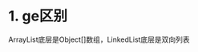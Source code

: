 # 1. ge区别
ArrayList底层是Object[]数组，LinkedList底层是双向列表

<!--stackedit_data:
eyJoaXN0b3J5IjpbLTEyNDAxNDMxMF19
-->